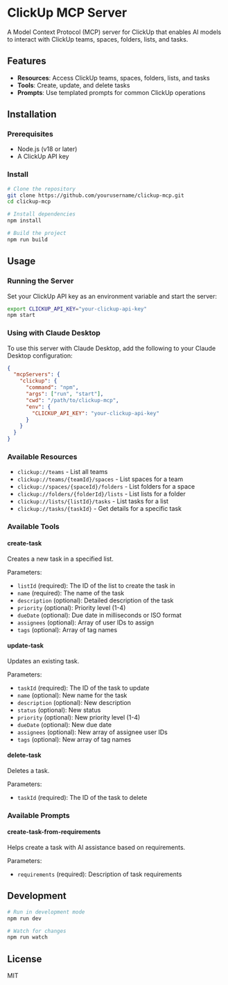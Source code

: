 # ClickUp MCP Server

A Model Context Protocol (MCP) server for ClickUp that enables AI models to interact with ClickUp teams, spaces, folders, lists, and tasks.

## Features

- **Resources**: Access ClickUp teams, spaces, folders, lists, and tasks
- **Tools**: Create, update, and delete tasks
- **Prompts**: Use templated prompts for common ClickUp operations

## Installation

### Prerequisites

- Node.js (v18 or later)
- A ClickUp API key

### Install

```bash
# Clone the repository
git clone https://github.com/yourusername/clickup-mcp.git
cd clickup-mcp

# Install dependencies
npm install

# Build the project
npm run build
```

## Usage

### Running the Server

Set your ClickUp API key as an environment variable and start the server:

```bash
export CLICKUP_API_KEY="your-clickup-api-key"
npm start
```

### Using with Claude Desktop

To use this server with Claude Desktop, add the following to your Claude Desktop configuration:

```json
{
  "mcpServers": {
    "clickup": {
      "command": "npm",
      "args": ["run", "start"],
      "cwd": "/path/to/clickup-mcp",
      "env": {
        "CLICKUP_API_KEY": "your-clickup-api-key"
      }
    }
  }
}
```

### Available Resources

- `clickup://teams` - List all teams
- `clickup://teams/{teamId}/spaces` - List spaces for a team
- `clickup://spaces/{spaceId}/folders` - List folders for a space
- `clickup://folders/{folderId}/lists` - List lists for a folder
- `clickup://lists/{listId}/tasks` - List tasks for a list
- `clickup://tasks/{taskId}` - Get details for a specific task

### Available Tools

#### create-task

Creates a new task in a specified list.

Parameters:

- `listId` (required): The ID of the list to create the task in
- `name` (required): The name of the task
- `description` (optional): Detailed description of the task
- `priority` (optional): Priority level (1-4)
- `dueDate` (optional): Due date in milliseconds or ISO format
- `assignees` (optional): Array of user IDs to assign
- `tags` (optional): Array of tag names

#### update-task

Updates an existing task.

Parameters:

- `taskId` (required): The ID of the task to update
- `name` (optional): New name for the task
- `description` (optional): New description
- `status` (optional): New status
- `priority` (optional): New priority level (1-4)
- `dueDate` (optional): New due date
- `assignees` (optional): New array of assignee user IDs
- `tags` (optional): New array of tag names

#### delete-task

Deletes a task.

Parameters:

- `taskId` (required): The ID of the task to delete

### Available Prompts

#### create-task-from-requirements

Helps create a task with AI assistance based on requirements.

Parameters:

- `requirements` (required): Description of task requirements

## Development

```bash
# Run in development mode
npm run dev

# Watch for changes
npm run watch
```

## License

MIT
